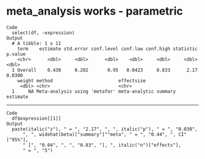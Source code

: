 # meta_analysis works - parametric

    Code
      select(df, -expression)
    Output
      # A tibble: 1 x 11
        term    estimate std.error conf.level conf.low conf.high statistic p.value
        <chr>      <dbl>     <dbl>      <dbl>    <dbl>     <dbl>     <dbl>   <dbl>
      1 Overall    0.438     0.202       0.95   0.0423     0.833      2.17  0.0300
        weight method                        effectsize                    
         <dbl> <chr>                         <chr>                         
      1     NA Meta-analysis using 'metafor' meta-analytic summary estimate

---

    Code
      df$expression[[1]]
    Output
      paste(italic("z"), " = ", "2.17", ", ", italic("p"), " = ", "0.030", 
          ", ", widehat(beta)["summary"]^"meta", " = ", "0.44", ", CI"["95%"], 
          " [", "0.04", ", ", "0.83", "], ", italic("n")["effects"], 
          " = ", "5")

